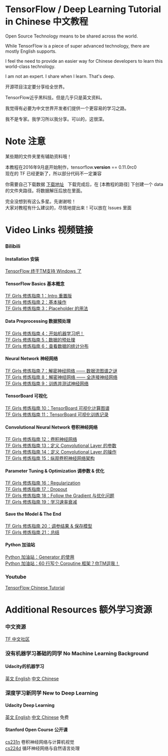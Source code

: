 # TensorFlow / Deep Learning Tutorial in Chinese 中文教程

Open Source Technology means to be shared across the world.

While TensorFlow is a piece of super advanced technology, there are mostly English supports.

I feel the need to provide an easier way for Chinese developers to learn this world-class technology.

I am not an expert. I share when I learn. That's deep.

开源项目注定要分享给全世界。

TensorFlow近乎黑科技。但是几乎只是英文资料。

我觉得有必要为中文世界开发者们提供一个更容易的学习之路。

我不是专家。我学习所以我分享。可以的，这很深。

# Note 注意
某些期的文件夹里有辅助资料哦！

本教程在2016年9月底开始制作，tensorflow.__version__ == 0.11.0rc0  
现在的 TF 已经更新了，所以部分代码不一定兼容  

你需要自己下载数据 [下载地址](http://ufldl.stanford.edu/housenumbers/)  
下载完成后，在 [本教程的路径] 下创建一个 data 的文件夹路径。将数据解压后放在里面。

完全没想到有这么多星。先谢谢啦！  
大家对教程有什么建议的，尽情地提出来！可以放在 Issues 里面

# Video Links 视频链接
### Bilibili
#### Installation 安装
[TensorFlow 终于TM支持 Windows 了](http://www.bilibili.com/video/av7676039/)  
#### TensorFlow Basics 基本概念
[TF Girls 修炼指南 1：Intro 重置版](http://www.bilibili.com/video/av6642102/)   
[TF Girls 修炼指南 2：基本操作](http://www.bilibili.com/video/av6642246)  
[TF Girls 修炼指南 3：Placeholder 的用法](http://www.bilibili.com/video/av6642303/)  
#### Data Preprocessing 数据预处理
[TF Girls 修炼指南 4：开始机器学习吧！](http://www.bilibili.com/video/av6510898/)  
[TF Girls 修炼指南 5：数据的预处理](http://www.bilibili.com/video/av6531490/)  
[TF Girls 修炼指南 6：查看数据的统计分布](http://www.bilibili.com/video/av6544856/)  
#### Neural Network 神经网络
[TF Girls 修炼指南 7：解密神经网络 —— 数据流图谱之谜](http://www.bilibili.com/video/av6563470/)  
[TF Girls 修炼指南 8：解密神经网络 —— 全连接神经网络](http://www.bilibili.com/video/av6595334/)  
[TF Girls 修炼指南 9：训练并测试神经网络](http://www.bilibili.com/video/av6618827/)
#### TensorBoard 可视化
[TF Girls 修炼指南 10：TensorBoard 可视化计算图谱](http://www.bilibili.com/video/av6653880)  
[TF Girls 修炼指南 11：TensorBoard 可视化训练记录](http://www.bilibili.com/video/av6678775/)  
#### Convolutional Neural Network 卷积神经网络
[TF Girls 修炼指南 12：卷积神经网络](http://www.bilibili.com/video/av6712708/)  
[TF Girls 修炼指南 13：定义 Convolutional Layer 的参数](http://www.bilibili.com/video/av6724365/)  
[TF Girls 修炼指南 14：定义 Convolutional Layer 的操作](http://www.bilibili.com/video/av6748650/)  
[TF Girls 修炼指南 15：纵观卷积神经网络架构](http://www.bilibili.com/video/av6913678/)  
#### Parameter Tuning & Optimization 调参数 & 优化
[TF Girls 修炼指南 16：Regularization](http://www.bilibili.com/video/av6981485/)  
[TF Girls 修炼指南 17：Dropout](http://www.bilibili.com/video/av7092107/)  
[TF Girls 修炼指南 18：Follow the Gradient 与优化问题](http://www.bilibili.com/video/av7373482/)  
[TF Girls 修炼指南 19：学习速率衰减](http://www.bilibili.com/video/av7382301/)  
#### Save the Model & The End
[TF Girls 修炼指南 20：调参结果 & 保存模型](http://www.bilibili.com/video/av7485497/)  
[TF Girls 修炼指南 21：总结](http://www.bilibili.com/video/av7493981/)  

#### Python 加油站
[Python 加油站：Generator 的使用](http://www.bilibili.com/video/av6668700/)  
[Python 加油站：60 行写个 Coroutine 框架？你TM逗我！](http://www.bilibili.com/video/av6759740/)  

### Youtube
[TensorFlow Chinese Tutorial](https://www.youtube.com/playlist?list=PLwY2GJhAPWRcZxxVFpNhhfivuW0kX15yG)

# Additional Resources 额外学习资源
### 中文资源
[TF 中文社区](http://tensorfly.cn/)

### 没有机器学习基础的同学 No Machine Learning Background
#### Udacity的机器学习  
[英文 English](https://www.udacity.com/course/machine-learning-engineer-nanodegree--nd009) [中文 Chinese](https://cn.udacity.com/course/machine-learning-engineer-nanodegree--nd009)

### 深度学习新同学 New to Deep Learning
#### Udacity Deep Learning  
[英文 English](https://www.udacity.com/course/deep-learning--ud730) [中文 Chinese](https://cn.udacity.com/course/deep-learning--ud730) 免费

#### Stanford Open Course 公开课  
[cs231n](http://cs231n.github.io/) 卷积神经网络与计算机视觉  
[cs224d](http://cs224d.stanford.edu/) 循环神经网络与自然语言处理  
